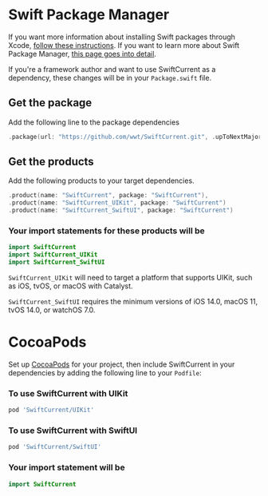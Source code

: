 # Swift Package Manager

If you want more information about installing Swift packages through Xcode, [follow these instructions](https://developer.apple.com/documentation/swift_packages/adding_package_dependencies_to_your_app). If you want to learn more about Swift Package Manager, [this page goes into detail](https://swift.org/package-manager/).

If you're a framework author and want to use SwiftCurrent as a dependency, these changes will be in your `Package.swift` file.

## Get the package

Add the following line to the package dependencies

```swift
.package(url: "https://github.com/wwt/SwiftCurrent.git", .upToNextMajor(from: "4.5.0")),
```

## Get the products

Add the following products to your target dependencies.

```swift
.product(name: "SwiftCurrent", package: "SwiftCurrent"),
.product(name: "SwiftCurrent_UIKit", package: "SwiftCurrent")
.product(name: "SwiftCurrent_SwiftUI", package: "SwiftCurrent")
```

### Your import statements for these products will be

```swift
import SwiftCurrent
import SwiftCurrent_UIKit
import SwiftCurrent_SwiftUI
```

`SwiftCurrent_UIKit` will need to target a platform that supports UIKit, such as iOS, tvOS, or macOS with Catalyst.

`SwiftCurrent_SwiftUI` requires the minimum versions of iOS 14.0, macOS 11, tvOS 14.0, or watchOS 7.0.

# CocoaPods

Set up [CocoaPods](https://cocoapods.org/) for your project, then include SwiftCurrent in your dependencies by adding the following line to your `Podfile`:

### To use SwiftCurrent with UIKit

```ruby
pod 'SwiftCurrent/UIKit'
```

### To use SwiftCurrent with SwiftUI
```ruby
pod 'SwiftCurrent/SwiftUI'
```

### Your import statement will be

```swift
import SwiftCurrent
```

